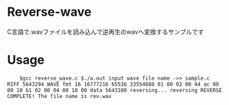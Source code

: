# Reverse-wave
C言語で.wavファイルを読み込んで逆再生のwavへ変換するサンプルです

# Usage
`    
    $gcc reverse_wave.c
    $./a.out
    input wave file name ->> sample.c
    RIFF
    5643294
    WAVE
    fmt
    16 16777216 65536 33554688
    01 00
    02 00
    44 ac 00 00
    10 b1 02 00
    04 00
    10 00
    data
    5643100
    reversing...
    reversing
    REVERSE COMPLETE! The file name is rev.wav
`
